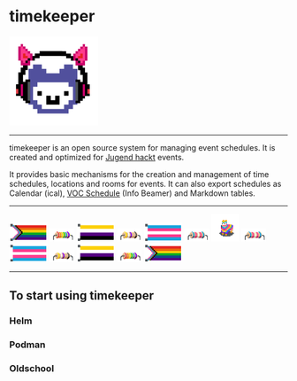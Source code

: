 # timekeeper

<img src="ports/www/static/timekeeper.png" width="161">

----

timekeeper is an open source system for managing event schedules. 
It is created and optimized for [Jugend hackt](https://jugendhackt.org/) events. 

It provides basic mechanisms for the creation and management of time schedules, locations and rooms for events.
It can also export schedules as Calendar (ical), [VOC Schedule](https://github.com/voc/schedule/blob/master/validator/json/schema.json) (Info Beamer) and Markdown tables.

----
<div>
<img src="ports/www/static/pixelhack/flag_pride.svg" width="69">
<img src="ports/www/static/pixelhack/resistor_pride.svg" width="45">
<img src="ports/www/static/pixelhack/flag_nonbinary.svg" width="69">
<img src="ports/www/static/pixelhack/resitor_nonbinary.svg" width="45">
<img src="ports/www/static/pixelhack/flag_trans.svg" width="69">
<img src="ports/www/static/pixelhack/resistor_trans.svg" width="45">
<img src="ports/www/static/pixelhack/reisealpaka.svg" width="50">
<img src="ports/www/static/pixelhack/resistor_trans.svg" width="45">
<img src="ports/www/static/pixelhack/flag_trans.svg" width="69">
<img src="ports/www/static/pixelhack/resitor_nonbinary.svg" width="45">
<img src="ports/www/static/pixelhack/flag_nonbinary.svg" width="69">
<img src="ports/www/static/pixelhack/resistor_pride.svg" width="45">
<img src="ports/www/static/pixelhack/flag_pride.svg" width="69">
</div>

----

## To start using timekeeper

### Helm

### Podman

### Oldschool
